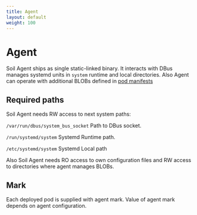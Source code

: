 ```yaml
---
title: Agent
layout: default
weight: 100
---
```



# Agent

Soil Agent ships as single static-linked binary. It interacts with DBus manages systemd units in `system` runtime and local directories. Also Agent can operate with additional BLOBs defined in [pod manifests]({{site.baseurl}}/pod)

## Required paths

Soil Agent needs RW access to next system paths:

`/var/run/dbus/system_bus_socket` Path to DBus socket.

`/run/systemd/system` Systemd Runtime path.

`/etc/systemd/system` Systemd Local path

Also Soil Agent needs RO access to own configuration files and RW access to directories where agent manages BLOBs.

## Mark

Each deployed pod is supplied with agent mark. Value of agent mark depends on agent configuration.